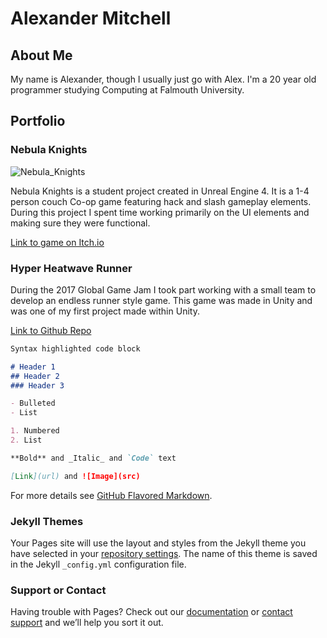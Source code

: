 # Alexander Mitchell

## About Me

My name is Alexander, though I usually just go with Alex. I'm a 20 year old programmer studying Computing at Falmouth University.


## Portfolio

### Nebula Knights

![Nebula_Knights](https://img.itch.zone/aW1hZ2UvMTM1NjU2LzYyMjYzNi5qcGc=/original/zOP8jY.jpg)

Nebula Knights is a student project created in Unreal Engine 4. It is a 1-4 person couch Co-op game featuring hack and slash gameplay elements. During this project I spent time working primarily on the UI elements and making sure they were functional.

[Link to game on Itch.io](https://basiliskstudios.itch.io/nebula-knights)

### Hyper Heatwave Runner

During the 2017 Global Game Jam I took part working with a small team to develop an endless runner style game. This game was made in Unity and was one of my first project made within Unity.

[Link to Github Repo](https://github.com/Herro-Sama/Freelancer_Runner)


```markdown
Syntax highlighted code block

# Header 1
## Header 2
### Header 3

- Bulleted
- List

1. Numbered
2. List

**Bold** and _Italic_ and `Code` text

[Link](url) and ![Image](src)
```

For more details see [GitHub Flavored Markdown](https://guides.github.com/features/mastering-markdown/).

### Jekyll Themes

Your Pages site will use the layout and styles from the Jekyll theme you have selected in your [repository settings](https://github.com/Herro-Sama/Alex_Mitchell.github.io/settings). The name of this theme is saved in the Jekyll `_config.yml` configuration file.

### Support or Contact

Having trouble with Pages? Check out our [documentation](https://help.github.com/categories/github-pages-basics/) or [contact support](https://github.com/contact) and we’ll help you sort it out.
